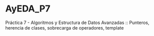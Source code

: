 # AyEDA_P7
Práctica 7 - Algoritmos y Estructura de Datos Avanzadas :: Punteros, herencia de clases, sobrecarga de operadores, template
